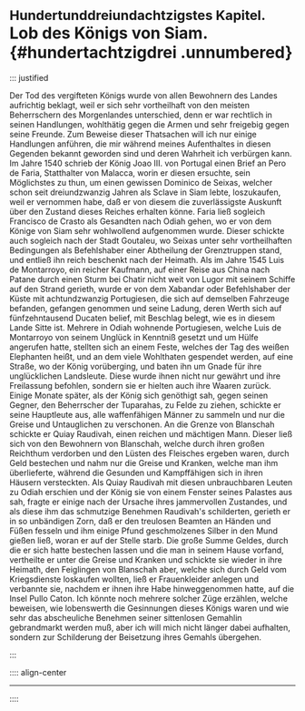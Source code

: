 # <small>Hundertunddreiundachtzigstes Kapitel.</small><br />Lob des Königs von Siam.{#hundertachtzigdrei .unnumbered}

::: justified

Der Tod des vergifteten Königs wurde von allen Bewohnern des Landes aufrichtig
beklagt, weil er sich sehr vortheilhaft von den meisten Beherrschern des
Morgenlandes unterschied, denn er war rechtlich in seinen Handlungen, wohlthätig
gegen die Armen und sehr freigebig gegen seine Freunde. Zum Beweise dieser
Thatsachen will ich nur einige Handlungen anführen, die mir während meines
Aufenthaltes in diesen Gegenden bekannt geworden sind und deren Wahrheit ich
verbürgen kann. Im Jahre 1540 schrieb der König Joao III. von Portugal einen
Brief an Pero de Faria, Statthalter von Malacca, worin er diesen ersuchte, sein
Möglichstes zu thun, um einen gewissen Dominico de Seixas, welcher schon seit
dreiundzwanzig Jahren als Sclave in Siam lebte, loszukaufen, weil er vernommen
habe, daß er von diesem die zuverlässigste Auskunft über den Zustand dieses
Reiches erhalten könne. Faria ließ sogleich Francisco de Crasto als Gesandten
nach Odiah gehen, wo er von dem Könige von Siam sehr wohlwollend aufgenommen
wurde. Dieser schickte auch sogleich nach der Stadt Goutaleu, wo Seixas unter
sehr vortheilhaften Bedingungen als Befehlshaber einer Abtheilung der
Grenztruppen stand, und entließ ihn reich beschenkt nach der Heimath. Als im
Jahre 1545 Luis de Montarroyo, ein reicher Kaufmann, auf einer Reise aus China
nach Patane durch einen Sturm bei Chatir nicht weit von Lugor mit seinem Schiffe
auf den Strand gerieth, wurde er von dem Xabandar oder Befehlshaber der Küste
mit achtundzwanzig Portugiesen, die sich auf demselben Fahrzeuge befanden,
gefangen genommen und seine Ladung, deren Werth sich auf fünfzehntausend Ducaten
belief, mit Beschlag belegt, wie es in diesem Lande Sitte ist. Mehrere in Odiah
wohnende Portugiesen, welche Luis de Montarroyo von seinem Unglück in Kenntniß
gesetzt und um Hülfe angerufen hatte, stellten sich an einem Feste, welches der
Tag des weißen Elephanten heißt, und an dem viele Wohlthaten gespendet werden,
auf eine Straße, wo der König vorüberging, und baten ihn um Gnade für ihre
unglücklichen Landsleute. Diese wurde ihnen nicht nur gewährt und ihre
Freilassung befohlen, sondern sie er hielten auch ihre Waaren zurück. Einige
Monate später, als der König sich genöthigt sah, gegen seinen Gegner, den
Beherrscher der Tuparahas, zu Felde zu ziehen, schickte er seine Hauptleute aus,
alle waffenfähigen Männer zu sammeln und nur die Greise und Untauglichen zu
verschonen. An die Grenze von Blanschah schickte er Quiay Raudivah, einen
reichen und mächtigen Mann. Dieser ließ sich von den Bewohnern von Blanschah,
welche durch ihren großen Reichthum verdorben und den Lüsten des Fleisches
ergeben waren, durch Geld bestechen und nahm nur die Greise und Kranken, welche
man ihm überlieferte, während die Gesunden und Kampffähigen sich in ihren
Häusern versteckten. Als Quiay Raudivah mit diesen unbrauchbaren Leuten zu Odiah
erschien und der König sie von einem Fenster seines Palastes aus sah, fragte er
einige nach der Ursache ihres jammervollen Zustandes, und als diese ihm das
schmutzige Benehmen Raudivah's schilderten, gerieth er in so unbändigen Zorn,
daß er den treulosen Beamten an Händen und Füßen fesseln und ihm einige Pfund
geschmolzenes Silber in den Mund gießen ließ, woran er auf der Stelle starb. Die
große Summe Geldes, durch die er sich hatte bestechen lassen und die man in
seinem Hause vorfand, vertheilte er unter die Greise und Kranken und schickte
sie wieder in ihre Heimath, den Feiglingen von Blanschah aber, welche sich durch
Geld vom Kriegsdienste loskaufen wollten, ließ er Frauenkleider anlegen und
verbannte sie, nachdem er ihnen ihre Habe hinweggenommen hatte, auf die Insel
Pullo Caton. Ich könnte noch mehrere solcher Züge erzählen, welche beweisen, wie
lobenswerth die Gesinnungen dieses Königs waren und wie sehr das abscheuliche
Benehmen seiner sittenlosen Gemahlin gebrandmarkt werden muß, aber ich will mich
nicht länger dabei aufhalten, sondern zur Schilderung der Beisetzung ihres
Gemahls übergehen.

:::


:::: align-center
****
::::

